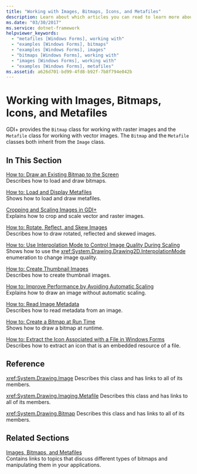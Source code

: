 ```yaml
---
title: "Working with Images, Bitmaps, Icons, and Metafiles"
description: Learn about which articles you can read to learn more about working with images, bitmaps, icons, and metafiles.
ms.date: "03/30/2017"
ms.service: dotnet-framework
helpviewer_keywords:
  - "metafiles [Windows Forms], working with"
  - "examples [Windows Forms], bitmaps"
  - "examples [Windows Forms], images"
  - "bitmaps [Windows Forms], working with"
  - "images [Windows Forms], working with"
  - "examples [Windows Forms], metafiles"
ms.assetid: a626d701-bd99-4fd8-b92f-7b8f794e042b
---
```

# Working with Images, Bitmaps, Icons, and Metafiles

GDI+ provides the `Bitmap` class for working with raster images and the `Metafile` class for working with vector images. The `Bitmap` and the `Metafile` classes both inherit from the `Image` class.

## In This Section

[How to: Draw an Existing Bitmap to the Screen](how-to-draw-an-existing-bitmap-to-the-screen.md)\
Describes how to load and draw bitmaps.

[How to: Load and Display Metafiles](how-to-load-and-display-metafiles.md)\
Shows how to load and draw metafiles.

[Cropping and Scaling Images in GDI+](cropping-and-scaling-images-in-gdi.md)\
Explains how to crop and scale vector and raster images.

[How to: Rotate, Reflect, and Skew Images](how-to-rotate-reflect-and-skew-images.md)\
Describes how to draw rotated, reflected and skewed images.

[How to: Use Interpolation Mode to Control Image Quality During Scaling](how-to-use-interpolation-mode-to-control-image-quality-during-scaling.md)\
Shows how to use the <xref:System.Drawing.Drawing2D.InterpolationMode> enumeration to change image quality.

[How to: Create Thumbnail Images](how-to-create-thumbnail-images.md)\
Describes how to create thumbnail images.

[How to: Improve Performance by Avoiding Automatic Scaling](how-to-improve-performance-by-avoiding-automatic-scaling.md)\
Explains how to draw an image without automatic scaling.

[How to: Read Image Metadata](how-to-read-image-metadata.md)\
Describes how to read metadata from an image.

[How to: Create a Bitmap at Run Time](how-to-create-a-bitmap-at-run-time.md)\
Shows how to draw a bitmap at runtime.

[How to: Extract the Icon Associated with a File in Windows Forms](how-to-extract-the-icon-associated-with-a-file-in-windows-forms.md)\
Describes how to extract an icon that is an embedded resource of a file.

## Reference

<xref:System.Drawing.Image>
Describes this class and has links to all of its members.

<xref:System.Drawing.Imaging.Metafile>
Describes this class and has links to all of its members.

<xref:System.Drawing.Bitmap>
Describes this class and has links to all of its members.

## Related Sections

[Images, Bitmaps, and Metafiles](images-bitmaps-and-metafiles.md)\
Contains links to topics that discuss different types of bitmaps and manipulating them in your applications.
